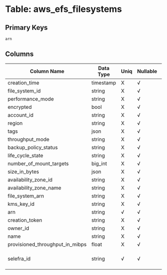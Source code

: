 # Table: aws_efs_filesystems

## Primary Keys 

```
arn
```


## Columns 

|  Column Name   |  Data Type  | Uniq | Nullable | Description | 
|  ----  | ----  | ----  | ----  | ---- | 
| creation_time | timestamp | X | √ |  | 
| file_system_id | string | X | √ |  | 
| performance_mode | string | X | √ |  | 
| encrypted | bool | X | √ |  | 
| account_id | string | X | √ |  | 
| region | string | X | √ |  | 
| tags | json | X | √ |  | 
| throughput_mode | string | X | √ |  | 
| backup_policy_status | string | X | √ |  | 
| life_cycle_state | string | X | √ |  | 
| number_of_mount_targets | big_int | X | √ |  | 
| size_in_bytes | json | X | √ |  | 
| availability_zone_id | string | X | √ |  | 
| availability_zone_name | string | X | √ |  | 
| file_system_arn | string | X | √ |  | 
| kms_key_id | string | X | √ |  | 
| arn | string | √ | √ |  | 
| creation_token | string | X | √ |  | 
| owner_id | string | X | √ |  | 
| name | string | X | √ |  | 
| provisioned_throughput_in_mibps | float | X | √ |  | 
| selefra_id | string | √ | √ | primary keys value md5 | 


